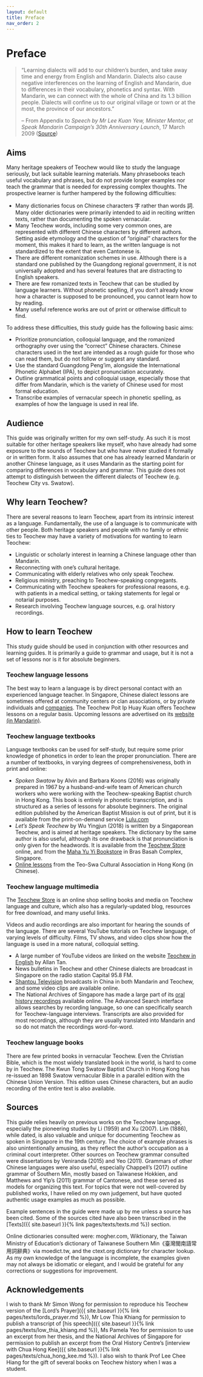```yaml
---
layout: default
title: Preface
nav_order: 2
---
```


Preface
=======

> “Learning dialects will add to our children’s burden, and take away time and
> energy from English and Mandarin. Dialects also cause negative interferences
> on the learning of English and Mandarin, due to differences in their
> vocabulary, phonetics and syntax. With Mandarin, we can connect with the
> whole of China and its 1.3 billion people. Dialects will confine us to our
> original village or town or at the most, the province of our ancestors.”
>
> – From Appendix to *Speech by Mr Lee Kuan Yew, Minister Mentor, at Speak
> Mandarin Campaign’s 30th Anniversary Launch*, 17 March 2009
> ([Source](http://www.nas.gov.sg/archivesonline/speeches/record-details/800148b7-115d-11e3-83d5-0050568939ad))

Aims
----

Many heritage speakers of Teochew would like to study the language seriously,
but lack suitable learning materials. Many phrasebooks teach useful vocabulary
and phrases, but do not provide longer examples nor teach the grammar that is
needed for expressing complex thoughts. The prospective learner is further
hampered by the following difficulties:

-   Many dictionaries focus on Chinese characters 字 rather than words 詞. Many
    older dictionaries were primarily intended to aid in reciting written
    texts, rather than documenting the spoken vernacular.
-   Many Teochew words, including some very common ones, are represented with
    different Chinese characters by different authors. Setting aside etymology
    and the question of “original” characters for the moment, this makes it
    hard to learn, as the written language is not standardized to the extent
    that even Cantonese is.
-   There are different romanization schemes in use. Although there is a
    standard one published by the Guangdong regional government, it is not
    universally adopted and has several features that are distracting to
    English speakers.
-   There are few romanized texts in Teochew that can be studied by language
    learners. Without phonetic spelling, if you don’t already know how a
    character is supposed to be pronounced, you cannot learn how to by reading.
-   Many useful reference works are out of print or otherwise difficult to find.

To address these difficulties, this study guide has the following basic aims:

-   Prioritize pronunciation, colloquial language, and the romanized
    orthography over using the “correct” Chinese characters. Chinese characters
    used in the text are intended as a rough guide for those who can read them,
    but do not follow or suggest any standard.
-   Use the standard Guangdong Peng’im, alongside the International Phonetic
    Alphabet (IPA), to depict pronunciation accurately.
-   Outline grammatical points and colloquial usage, especially those that
    differ from Mandarin, which is the variety of Chinese used for most formal
    education.
-   Transcribe examples of vernacular speech in phonetic spelling, as examples
    of how the language is used in real life.

Audience
--------

This guide was originally written for my own self-study. As such it is most
suitable for other heritage speakers like myself, who have already had some
exposure to the sounds of Teochew but who have never studied it formally or in
written form. It also assumes that one has already learned Mandarin or another
Chinese language, as it uses Mandarin as the starting point for comparing
differences in vocabulary and grammar. This guide does not attempt to
distinguish between the different dialects of Teochew (e.g. Teochew City vs.
Swatow).

Why learn Teochew?
------------------

There are several reasons to learn Teochew, apart from its intrinsic interest
as a language. Fundamentally, the use of a language is to communicate with
other people. Both heritage speakers and people with no family or ethnic ties
to Teochew may have a variety of motivations for wanting to learn Teochew:

-   Linguistic or scholarly interest in learning a Chinese language other than
    Mandarin.
-   Reconnecting with one’s cultural heritage.
-   Communicating with elderly relatives who only speak Teochew.
-   Religious ministry, preaching to Teochew-speaking congregants.
-   Communicating with Teochew speakers for professional reasons, e.g. with
    patients in a medical setting, or taking statements for legal or notarial
    purposes.
-   Research involving Teochew language sources, e.g. oral history recordings.

How to learn Teochew
--------------------

This study guide should be used in conjunction with other resources and
learning guides. It is primarily a guide to grammar and usage, but it is not a
set of lessons nor is it for absolute beginners.

### Teochew language lessons

The best way to learn a language is by direct personal contact with an
experienced language teacher. In Singapore, Chinese dialect lessons are
sometimes offered at community centers or clan associations, or by private
individuals and [companies](https://learndialect.sg). The Teochew Poit Ip Huay
Kuan offers Teochew lessons on a regular basis. Upcoming lessons are advertised
on its [website (in Mandarin)](http://teochew.sg/).

### Teochew language textbooks

Language textbooks can be used for self-study, but require some prior knowledge
of phonetics in order to lean the proper pronunciation. There are a number of
textbooks, in varying degrees of comprehensiveness, both in print and online:

-   *Spoken Swatow* by Alvin and Barbara Koons (2016) was originally prepared
    in 1967 by a husband-and-wife team of American church workers who were
    working with the Teochew-speaking Baptist church in Hong Kong. This book is
    entirely in phonetic transcription, and is structured as a series of
    lessons for absolute beginners. The original edition published by the
    American Baptist Mission is out of print, but it is available from the
    print-on-demand service
    [Lulu.com](https://www.lulu.com/shop/search.ep?keyWords=Spoken+Swatow&type)
-   *Let’s Speak Teochew* by Wu Yingjun (2018) is written by a Singaporean
    Teochew, and is aimed at heritage speakers. The dictionary by the same
    author is also useful, although its one drawback is that pronunciation is
    only given for the headwords. It is available from the [Teochew
    Store](https://www.theteochewstore.org/products/lets-speak-teochew) online,
    and from the [Maha Yu Yi Bookstore](https://www.yuyi.com.sg) in Bras Basah
    Complex, Singapore.
-   [Online lessons](http://www.tc-culture.hk/lang/index.html) from the Teo-Swa
    Cultural Association in Hong Kong (in Chinese).

### Teochew language multimedia

The [Teochew Store](https://www.theteochewstore.org/) is an online shop selling
books and media on Teochew language and culture, which also has a
regularly-updated blog, resources for free download, and many useful links.

Videos and audio recordings are also important for hearing the sounds of the
language. There are several YouTube tutorials on Teochew language, of varying
levels of difficulty. Films, TV shows, and video clips show how the language is
used in a more natural, colloquial setting.

-   A large number of YouTube videos are linked on the website [Teochew in
    English](http://teochewinenglish.weebly.com/) by Allan Tan.
-   News bulletins in Teochew and other Chinese dialects are broadcast in
    Singapore on the radio station Capital 95.8 FM.
-   [Shantou Television](http://www.strtv.cn/) broadcasts in China in both
    Mandarin and Teochew, and some video clips are available online.
-   The National Archives of Singapore has made a large part of its [oral
    history recordings](http://www.nas.gov.sg/archivesonline/oral_history_interviews/)
    available online. The Advanced Search interface allows searches by
    recording language, so one can specifically search for Teochew-language
    interviews. Transcripts are also provided for most recordings, although
    they are usually translated into Mandarin and so do not match the
    recordings word-for-word.

### Teochew language books

There are few printed books in vernacular Teochew. Even the Christian Bible,
which is the most widely translated book in the world, is hard to come by in
Teochew. The Kwun Tong Swatow Baptist Church in Hong Kong has re-issued an 1898
Swatow vernacular Bible in a parallel edition with the Chinese Union Version.
This edition uses Chinese characters, but an audio recording of the entire text
is also available.

Sources
-------

This guide relies heavily on previous works on the Teochew language, especially
the pioneering studies by Li (1959) and Xu (2007). Lim (1886), while dated, is
also valuable and unique for documenting Teochew as spoken in Singapore in the
19th century. The choice of example phrases is also unintentionally amusing, as
they reflect the author’s occupation as a criminal court interpreter. Other
sources on Teochew grammar consulted were dissertations by Veniranda (2015) and
Yeo (2011). Grammars of other Chinese languages were also useful, especially
Chappell’s (2017) outline grammar of Southern Min, mostly based on Taiwanese
Hokkien, and Matthews and Yip’s (2011) grammar of Cantonese, and these served
as models for organizing this text. For topics that were not well-covered by
published works, I have relied on my own judgement, but have quoted authentic
usage examples as much as possible.

Example sentences in the guide were made up by me unless a source has been
cited. Some of the sources cited have also been transcribed in the
[Texts]({{ site.baseurl }}{% link pages/texts/texts.md %}) section.

Online dictionaries consulted were: mogher.com, Wiktionary, the Taiwan Ministry
of Education’s dictionary of Taiwanese Southern Min《臺灣閩南語常用詞辭典》via
moedict.tw, and the ctext.org dictionary for character lookup. As my own
knowledge of the language is incomplete, the examples given may not always be
idiomatic or elegant, and I would be grateful for any corrections or
suggestions for improvement.

Acknowledgements
----------------

I wish to thank Mr Simon Wong for permission to reproduce his Teochew version
of the [Lord’s Prayer]({{ site.baseurl }}{% link pages/texts/lords_prayer.md %}),
Mr Low Thia Khiang for permission to publish a transcript of [his
speech]({{ site.baseurl }}{% link pages/texts/low_thia_khiang.md %}), Ms Pamela
Yeo for permission to use an excerpt from her thesis, and the National Archives
of Singapore for permission to publish an excerpt from the Oral History
Centre’s [interview with Chua Hong Kee]({{ site.baseurl }}{% link pages/texts/chua_hong_kee.md %}).
I also wish to thank Prof Lee Chee Hiang for the gift of several books on
Teochew history when I was a student.

